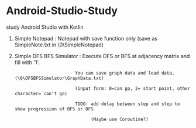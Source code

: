 # Android-Studio-Study
study Android Studio with Kotlin

1. Simple Notepad : Notepad with save function only (save as SimpleNote.txt in \0\SimpleNotepad)
2. Simple DFS BFS Simulator : Execute DFS or BFS at adjacency matrix and fill with '1'.

                              You can save graph data and load data.(\0\DFSBFSSimulator\GraphData.txt)
                              
                              (input form: 0=can go, 2= start point, other character= can't go)
                              
                              TODO: add delay between step and step to show progression of BFS or DFS
                              
                                    (Maybe use Coroutine?)
